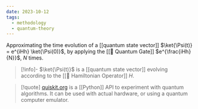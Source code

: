 ```yaml
---
date: 2023-10-12
tags:
  - methodology
  - quantum-theory
---
```

Approximating the time evolution of a [[quantum state vector]] $\ket{\Psi(t)} = e^{iHh} \ket{\Psi(0)}$, by applying the [[📘 Quantum Gate]] $e^{\frac{iHh}{N}}$, $N$ times.

>[!info]-
> $\ket{\Psi(t)}$ is a [[quantum state vector]] evolving according to the [[📘 Hamiltonian Operator]] $H$.

>[!quote]
> [quiskit.org](https://qiskit.org/ecosystem/algorithms/tutorials/13_trotterQRTE.html) is a [[Python]] API to experiment with quantum algorithms. It can be used with actual hardware, or using a quantum computer emulator.